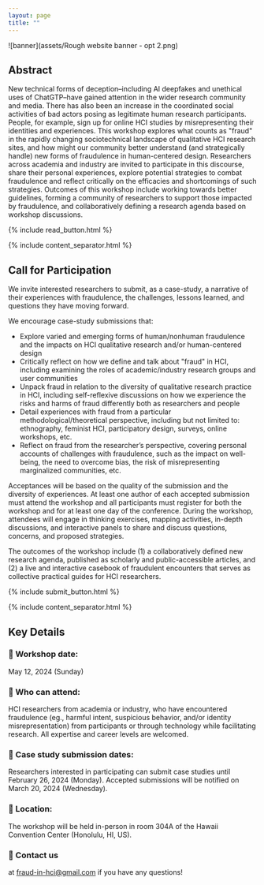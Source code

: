 ```yaml
---
layout: page
title: ""
---
```


![banner](assets/Rough website banner - opt 2.png)
## Abstract

New technical forms of deception–including AI deepfakes and unethical uses of ChatGTP–have gained attention in the wider research community and media. There has also been an increase in the coordinated social activities of bad actors posing as legitimate human research participants. People, for example, sign up for online HCI studies by misrepresenting their identities and experiences. This workshop explores what counts as "fraud" in the rapidly changing sociotechnical landscape of qualitative HCI research sites, and how might our community better understand (and strategically handle) new forms of fraudulence in human-centered design. Researchers across academia and industry are invited to participate in this discourse, share their personal experiences, explore potential strategies to combat fraudulence and reflect critically on the efficacies and shortcomings of such strategies. Outcomes of this workshop include working towards better guidelines, forming a community of researchers to support those impacted by fraudulence, and collaboratively defining a research agenda based on workshop discussions. 

{% include read_button.html %}

{% include content_separator.html %}

## Call for Participation
We invite interested researchers to submit, as a case-study, a narrative of their experiences with fraudulence, the challenges, lessons learned, and questions they have moving forward. 

We encourage case-study submissions that:
- Explore varied and emerging forms of human/nonhuman fraudulence and the impacts on HCI qualitative research and/or human-centered design
- Critically reflect on how we define and talk about "fraud" in HCI, including examining the roles of academic/industry research groups and user communities
- Unpack fraud in relation to the diversity of qualitative research practice in HCI, including self-reflexive discussions on how we experience the risks and harms of fraud differently both as researchers and people
- Detail experiences with fraud from a particular methodological/theoretical perspective, including but not limited to: ethnography, feminist HCI, participatory design, surveys, online workshops, etc.
- Reflect on fraud from the researcher’s perspective, covering personal accounts of challenges with fraudulence, such as the impact on well-being, the need to overcome bias, the risk of misrepresenting marginalized communities, etc.

Acceptances will be based on the quality of the submission and the diversity of experiences. At least one author of each accepted submission must attend the workshop and all participants must register for both the workshop and for at least one day of the conference. During the workshop, attendees will engage in thinking exercises, mapping activities, in-depth discussions, and interactive panels to share and discuss questions, concerns, and proposed strategies. 

The outcomes of the workshop include (1) a collaboratively defined new research agenda, published as scholarly and public-accessible articles, and (2) a live and interactive casebook of fraudulent encounters that serves as collective practical guides for HCI researchers.

{% include submit_button.html %}

{% include content_separator.html %}

## Key Details

### 📌 Workshop date: 
May 12, 2024 (Sunday)

### 📌 Who can attend:
HCI researchers from academia or industry, who have encountered fraudulence (eg., harmful intent, suspicious behavior, and/or identity misrepresentation) from participants or through technology while facilitating research. All expertise and career levels are welcomed.

### 📌 Case study submission dates: 
Researchers interested in participating can submit case studies until February 26, 2024 (Monday). Accepted submissions will be notified on March 20, 2024 (Wednesday).

### 📌 Location:
The workshop will be held in-person in room 304A of the Hawaii Convention Center (Honolulu, HI, US).

### 📌 Contact us 
at [fraud-in-hci@gmail.com](mailto:fraud-in-hci@gmail.com) if you have any questions! 

